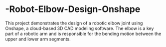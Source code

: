 # -Robot-Elbow-Design-Onshape
 This project demonstrates the design of a robotic elbow joint using Onshape, a cloud-based 3D CAD modeling software. The elbow is a key part of a robotic arm and is responsible for the bending motion between the upper and lower arm segments.
